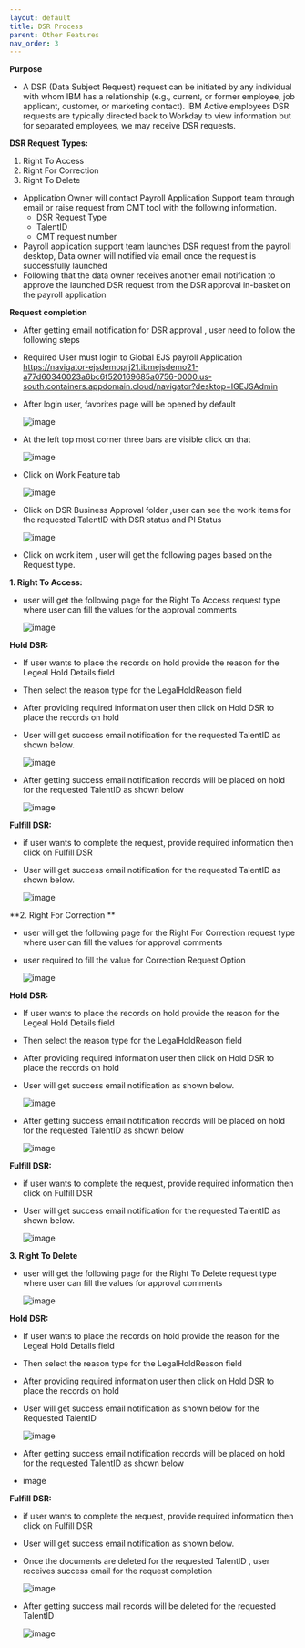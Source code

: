 ```yaml
---
layout: default
title: DSR Process
parent: Other Features
nav_order: 3
---
```


**Purpose**
- A DSR (Data Subject Request) request can be initiated by any individual with whom IBM has a relationship (e.g., current, or former employee, job applicant, customer, or marketing 
contact). IBM Active employees DSR requests are typically directed back to Workday to view information but for separated employees, we may receive DSR requests.

**DSR Request Types:**

   1. Right To Access
   2. Right For Correction 
   3. Right To Delete      

- Application Owner will contact Payroll Application Support team through email or raise request from CMT tool with the following information.
    - DSR Request Type
    - TalentID
    - CMT request number
- Payroll application support team launches DSR request from the payroll desktop, Data owner will notified via email once the request is successfully launched 
- Following that the data owner receives another email notification to approve the launched DSR request from the DSR approval in-basket on the payroll application

**Request completion**

- After getting email notification for DSR approval , user need to follow the following steps
- Required User must login to Global EJS payroll Application
  https://navigator-ejsdemoprj21.ibmejsdemo21-a77d60340023a6bc6f520169685a0756-0000.us-south.containers.appdomain.cloud/navigator?desktop=IGEJSAdmin
- After login user, favorites page will be opened by default

   ![image](https://user-images.githubusercontent.com/119289294/204558647-170f9c0b-298f-44cf-bf44-1d98a29284db.png)
   
- At the left top most corner three bars are visible click on that

   ![image](https://user-images.githubusercontent.com/119289294/204559083-77192eba-733c-459d-b74c-53378ca06d70.png)
   
- Click on Work Feature tab

   ![image](https://user-images.githubusercontent.com/119289294/204559530-fab31fdb-e044-4c64-9a96-75e16255d16c.png)
   
- Click on DSR Business Approval folder ,user can see the work items for the requested TalentID with DSR status and PI Status

   ![image](https://user-images.githubusercontent.com/119289294/204560072-32b7bdb0-dad5-494d-9791-fd47dcf31ae7.png)
   
- Click on work item , user will get the following pages based on the Request type.

**1. Right To Access:**
- user will get the following page for the Right To Access request type where user can fill the values for the approval comments

   ![image](https://user-images.githubusercontent.com/119289294/204561114-9d6eec55-c541-4eef-8f4d-88784e958749.png)

**Hold DSR:**

- If user wants to place the records on hold provide the reason for the Legeal Hold Details field 
- Then select the reason type for the LegalHoldReason field 
- After providing required information user then click on Hold DSR to place the records on hold 
- User will get success email notification for the requested TalentID as shown below.

   ![image](https://user-images.githubusercontent.com/119289294/204726483-f76d9561-f246-48c8-b31e-7fb1abb5326b.png)
   
- After getting success email notification records will be placed on hold for the requested TalentID as shown below

   ![image](https://user-images.githubusercontent.com/119289294/204726838-94c54479-42b8-40d2-a91c-4490f7ce72f4.png)

**Fulfill DSR:**

- if user wants to complete the request, provide required information then click on Fulfill DSR
- User will get success email notification for the requested TalentID as shown below.

   ![image](https://user-images.githubusercontent.com/119289294/204727147-5597437d-38b6-4a7a-8af2-542cb39d1f94.png)

**2. Right For Correction **
- user will get the following page for the Right For Correction request type where user can fill the values for approval comments
- user required to fill the value for Correction Request Option

   ![image](https://user-images.githubusercontent.com/119289294/204727573-78d0c124-2b54-4475-8098-22ac41f1d970.png)
   
**Hold DSR:**

- If user wants to place the records on hold provide the reason for the Legeal Hold Details field 
- Then select the reason type for the LegalHoldReason field 
- After providing required information user then click on Hold DSR to place the records on hold 
- User will get success email notification as shown below.

   ![image](https://user-images.githubusercontent.com/119289294/204728130-2df1fb5b-85e8-4dea-b656-d5c8cce61730.png)
 
- After getting success email notification records will be placed on hold for the requested TalentID as shown below
 
   ![image](https://user-images.githubusercontent.com/119289294/204743005-31a3c91e-b00a-45c8-881e-f3c16513de3d.png)

**Fulfill DSR:**

- if user wants to complete the request, provide required information then click on Fulfill DSR
- User will get success email notification for the requested TalentID as shown below.

   ![image](https://user-images.githubusercontent.com/119289294/204743584-38ccc542-7993-46e9-98f1-f5007d76390f.png)
   
**3. Right To Delete**

- user will get the following page for the Right To Delete request type where user can fill the values for approval comments

   ![image](https://user-images.githubusercontent.com/119289294/204744044-093c93bb-8eff-44f8-bcc1-4d92aba4bc76.png)
   
**Hold DSR:**

- If user wants to place the records on hold provide the reason for the Legeal Hold Details field 
- Then select the reason type for the LegalHoldReason field 
- After providing required information user then click on Hold DSR to place the records on hold 
- User will get success email notification as shown below for the Requested TalentID

   ![image](https://user-images.githubusercontent.com/119289294/204744590-d00d21a5-6177-403a-a64d-aa663fac8567.png)
   
- After getting success email notification records will be placed on hold for the requested TalentID as shown below
- image

**Fulfill DSR:**

- if user wants to complete the request, provide required information then click on Fulfill DSR
- User will get success email notification as shown below.
- Once the documents are deleted for the requested TalentID , user receives success email for the request completion
  
   ![image](https://user-images.githubusercontent.com/119289294/204748084-0540e698-0600-4b7d-af81-d3b97bd34ae0.png)

- After getting success mail records will be deleted for the requested TalentID

   ![image](https://user-images.githubusercontent.com/119289294/204779218-2795b37c-9fd4-4167-a79c-b0cf71aee128.png)


  



